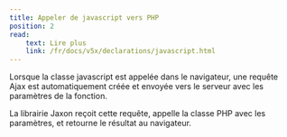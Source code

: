 ```yaml
---
title: Appeler de javascript vers PHP
position: 2
read:
    text: Lire plus
    link: /fr/docs/v5x/declarations/javascript.html
---
```


Lorsque la classe javascript est appelée dans le navigateur, une requête Ajax est automatiquement créée et envoyée vers le serveur avec les paramètres de la fonction.

La librairie Jaxon reçoit cette requête, appelle la classe PHP avec les paramètres, et retourne le résultat au navigateur.
